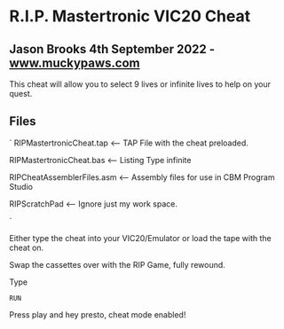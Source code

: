 # R.I.P. Mastertronic VIC20 Cheat

## Jason Brooks 4th September 2022 - www.muckypaws.com

This cheat will allow you to select 9 lives or infinite lives to help on your quest.

## Files

`
RIPMastertronicCheat.tap		<-- TAP File with the cheat preloaded.

RIPMastertronicCheat.bas		<-- Listing Type infinite

RIPCheatAssemblerFiles.asm		<-- Assembly files for use in CBM Program Studio

RIPScratchPad					<-- Ignore just my work space.

`

Either type the cheat into your VIC20/Emulator or load the tape with the cheat on.

Swap the cassettes over with the RIP Game, fully rewound.

Type

`RUN`

Press play and hey presto, cheat mode enabled!
